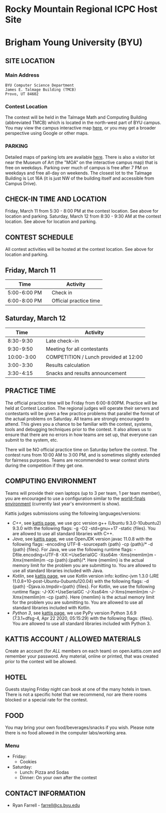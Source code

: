 # Rocky Mountain Regional ICPC Host Site

# Brigham Young University (BYU)

## SITE LOCATION

### Main Address

```
BYU Computer Science Department
James E. Talmage Building (TMCB)
Provo, UT 84602
```

### Contest Location

The contest will be held in the Talmage Math and Computing Building (abbreviated TMCB) which is located in the north-west part of BYU campus. You may view the campus interactive map [here](https://map.byu.edu), or you may get a broader perspective using Google or other maps.

### PARKING

Detailed maps of parking lots are available [here](https://map.byu.edu).  There is also a visitor lot near the Museum of Art (the "MOA" on the interactive campus map) that is free on weekdays.  Parking over much of campus is free after 7 PM on weekdays and free all-day on weekends.  The closest lot to the Talmage Building is Lot 16A (it is just NW of the building itself and accessible from Campus Drive).

## CHECK-IN TIME AND LOCATION

Friday, March 11 from 5:30 - 8:00 PM at the contest location. See above for location and parking.
Saturday, March 12 from 8:30 - 9:30 AM at the contest location. See above for location and parking.

## CONTEST SCHEDULE

All contest activities will be hosted at the contest location. See above for location and parking.

## Friday, March 11

| Time         |     | Activity                |
| ------------ | --- | ----------------------- |
| 5:00-6:00 PM |     | Check in                |
| 6:00-8:00 PM |     | Official practice time  |

## Saturday, March 12

| Time       |     | Activity                              |
| ---------- | --- | ------------------------------------- |
| 8:30-9:30  |     | Late check-in  |
| 9:30-9:50  |     | Meeting for all contestants           |
| 10:00-3:00 |     | COMPETITION / Lunch provided at 12:00 |
| 3:00-3:30  |     | Results calculation                   |
| 3:30-4:15  |     | Snacks and results announcement       |

## PRACTICE TIME

The official practice time will be Friday from 6:00-8:00PM. Practice will be held at Contest Location. The regional judges will operate their servers and contestants will be given a few practice problems that parallel the format of the actual problems on Saturday. All teams are strongly encouraged to attend. This gives you a chance to be familiar with the contest, systems, tools and debugging techniques prior to the contest.  It also allows us to ensure that there are no errors in how teams are set up, that everyone can submit to the system, etc.

There will be NO official practice time on Saturday before the contest.
The contest runs from 10:00 AM to 3:00 PM, and is sometimes slightly extended for fairness purposes. Teams are recommended to wear contest shirts during the competition if they get one.

## COMPUTING ENVIRONMENT

Teams will provide their own laptops (up to 3 per team, 1 per team member), you are encouraged to use a configuration similar to the [world-finals environment](https://docs.icpc.global/worldfinals-programming-environment/) (currently last year's environment is show).

Kattis judges submissions using the following languages/versions:
   * *C++*, see [kattis page](https://open.kattis.com/help/cpp), we use gcc version g++ (Ubuntu 9.3.0-10ubuntu2) 9.3.0 with the following flags: -g -O2 -std=gnu++17 -static {files}.  You are allowed to use all standard libraries with C++.
   * *Java*, see [kattis page](https://open.kattis.com/help/java), we use OpenJDK version javac 11.0.8 with the following flags: -encoding UTF-8 -sourcepath {path} -cp {path}/* -d {path} {files}.  For Java, we use the following runtime flags: -Dfile.encoding=UTF-8 -XX:+UseSerialGC -Xss64m -Xms{memlim}m -Xmx{memlim}m -cp {path}:{path}/*.  Here {memlim} is the actual memory limit for the problem you are submitting to.  You are allowed to use all standard libraries included with Java.
   * *Kotlin*, see [kattis page](https://open.kattis.com/help/kotlin), we use Kotlin version info: kotlinc-jvm 1.3.0 (JRE 11.0.8+10-post-Ubuntu-0ubuntu120.04) with the following flags: -d {path} -Djava.io.tmpdir={path} {files}.  For Kotlin, we use the following runtime flags: -J-XX:+UseSerialGC -J-Xss64m -J-Xms{memlim}m -J-Xmx{memlim}m -cp {path}.  Here {memlim} is the actual memory limit for the problem you are submitting to.  You are allowed to use all standard libraries included with Kotlin.
   * *Python 3*, see [kattis page](https://open.kattis.com/help/python3), we use PyPy version Python 3.6.9 (7.3.1+dfsg-4, Apr 22 2020, 05:15:29) with the following flags: {files}.  You are allowed to use all standard libraries included with Python 3.

## KATTIS ACCOUNT / ALLOWED MATERIALS

Create an account (for *ALL* members on each team) on open.kattis.com and remember your password.
Any material, online or printed, that was created prior to the contest will be allowed.

## HOTEL

Guests staying Friday night can book at one of the many hotels in town. There is not a specific hotel that we recommend, nor are there rooms blocked or a special rate for the contest.

## FOOD

You may bring your own food/beverages/snacks if you wish. Please note there is no food allowed in the computer labs/working area.



### Menu

- Friday:
    - Cookies
- Saturday:
    -  Lunch: Pizza and Sodas
    -  Dinner: On your own after the contest

## CONTACT INFORMATION

- Ryan Farrell - [farrell@cs.byu.edu](mailto:farrell@cs.byu.edu)
